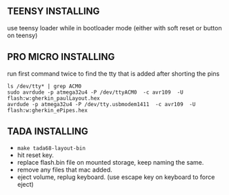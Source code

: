 
## TEENSY INSTALLING

use teensy loader while in bootloader mode (either with soft reset or button on teensy)


## PRO MICRO INSTALLING

run first command twice to find the tty that is added after shorting the pins
```
ls /dev/tty* | grep ACM0
sudo avrdude -p atmega32u4 -P /dev/ttyACM0  -c avr109  -U flash:w:gherkin_paulLayout.hex
avrdude -p atmega32u4 -P /dev/tty.usbmodem1411  -c avr109  -U flash:w:gherkin_ePipes.hex
```

## TADA INSTALLING

* `make tada68-layout-bin`
* hit reset key.
* replace flash.bin file on mounted storage, keep naming the same.
* remove any files that mac added.
* eject volume, replug keyboard. (use escape key on keyboard to force eject)
